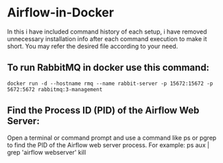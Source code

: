 # Airflow-in-Docker
In this i have included command history of each setup, i have removed unnecessary installation info after each command execution to make it short.
You may refer the desired file according to your need.

## To run RabbitMQ in docker use this command:
`docker run -d --hostname rmq --name rabbit-server -p 15672:15672 -p 5672:5672 rabbitmq:3-management`

## Find the Process ID (PID) of the Airflow Web Server:
Open a terminal or command prompt and use a command like ps or pgrep to find the PID of the Airflow web server process. For example:
ps aux | grep 'airflow webserver'
kill <PID>
